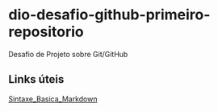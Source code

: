 # dio-desafio-github-primeiro-repositorio
Desafio de Projeto sobre Git/GitHub

## Links úteis
[Sintaxe_Basica_Markdown](https://markdown.net.br/sintaxe-basica/)
